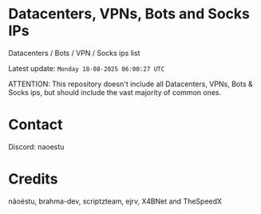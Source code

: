# Datacenters, VPNs, Bots and Socks IPs
 
Datacenters / Bots / VPN / Socks ips list

Latest update: `Monday 18-08-2025 06:00:27 UTC` 

ATTENTION: This repository doesn't include all Datacenters, VPNs, Bots & Socks ips, 
but should include the vast majority of common ones.

# Contact
Discord: naoestu

# Credits
nãoéstu, brahma-dev, scriptzteam, ejrv, X4BNet and TheSpeedX
